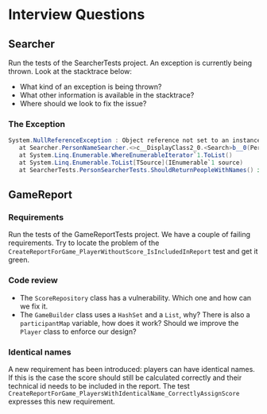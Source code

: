 # Interview Questions

## Searcher

Run the tests of the SearcherTests project. An exception is currently being thrown. Look at the stacktrace below:
- What kind of an exception is being thrown? 
- What other information is available in the stacktrace? 
- Where should we look to fix the issue?

### The Exception

```cs
System.NullReferenceException : Object reference not set to an instance of an object.
   at Searcher.PersonNameSearcher.<>c__DisplayClass2_0.<Search>b__0(Person p) in D:\InterviewQuestions\Searcher\PersonNameSearcher.cs:line 22
   at System.Linq.Enumerable.WhereEnumerableIterator`1.ToList()
   at System.Linq.Enumerable.ToList[TSource](IEnumerable`1 source)
   at SearcherTests.PersonSearcherTests.ShouldReturnPeopleWithNames() in D:\InterviewQuestions\SearcherTests\PersonSearcherTests.cs:line 25
```

## GameReport

### Requirements
Run the tests of the GameReportTests project. We have a couple of failing requirements. Try to locate the problem of the `CreateReportForGame_PlayerWithoutScore_IsIncludedInReport` test and get it green.

### Code review
- The `ScoreRepository` class has a vulnerability. Which one and how can we fix it.
- The `GameBuilder` class uses a `HashSet` and a `List`, why? There is also a `participantMap` variable, how does it work? Should we improve the `Player` class to enforce our design?

### Identical names
A new requirement has been introduced: players can have identical names. If this is the case the score should still be calculated correctly and their technical id needs to be included in the report. The test `CreateReportForGame_PlayersWithIdenticalName_CorrectlyAssignScore` expresses this new requirement.
